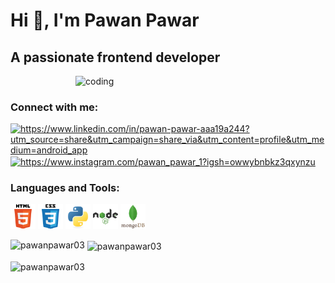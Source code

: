 <!-- Heading -->
# Hi 👋, I'm Pawan Pawar
## A passionate frontend developer

<!-- Profile Picture -->
<img align="right" alt="coding" width="400" src="https://user-images.githubusercontent.com/55389276/140866485-8fb1c876-9a8f-4d6a-98dc-08c4981eaf70.gif">

<!-- Social Icons -->
<p align="left">
  <a href="https://twitter.com/" target="blank"><img src="https://img.shields.io/twitter/follow/?logo=twitter&style=for-the-badge" alt="" /></a>
</p>

<!-- Connect with me -->
### Connect with me:
<p align="left">
  <a href="https://linkedin.com/in/https://www.linkedin.com/in/pawan-pawar-aaa19a244?utm_source=share&utm_campaign=share_via&utm_content=profile&utm_medium=android_app" target="blank"><img align="center" src="https://raw.githubusercontent.com/rahuldkjain/github-profile-readme-generator/master/src/images/icons/Social/linked-in-alt.svg" alt="https://www.linkedin.com/in/pawan-pawar-aaa19a244?utm_source=share&utm_campaign=share_via&utm_content=profile&utm_medium=android_app" height="30" width="40" /></a>
  <a href="https://instagram.com/https://www.instagram.com/pawan_pawar_1?igsh=owwybnbkz3qxynzu" target="blank"><img align="center" src="https://raw.githubusercontent.com/rahuldkjain/github-profile-readme-generator/master/src/images/icons/Social/instagram.svg" alt="https://www.instagram.com/pawan_pawar_1?igsh=owwybnbkz3qxynzu" height="30" width="40" /></a>
</p>

<!-- Languages and Tools -->
### Languages and Tools:
<p align="left">
  <img src="https://raw.githubusercontent.com/devicons/devicon/master/icons/html5/html5-original-wordmark.svg" alt="HTML5" width="40" height="40"/>
  <img src="https://raw.githubusercontent.com/devicons/devicon/master/icons/css3/css3-original-wordmark.svg" alt="CSS3" width="40" height="40"/>
  <img src="https://raw.githubusercontent.com/devicons/devicon/master/icons/python/python-original.svg" alt="Python" width="40" height="40"/>
  <img src="https://raw.githubusercontent.com/devicons/devicon/master/icons/nodejs/nodejs-original-wordmark.svg" alt="Node.js" width="40" height="40"/>
  <img src="https://raw.githubusercontent.com/devicons/devicon/master/icons/mongodb/mongodb-original-wordmark.svg" alt="MongoDB" width="40" height="40"/>
  <!-- Add more icons here -->
</p>

<!-- GitHub Stats -->
<p align="left">
  <img align="left" src="https://github-readme-stats.vercel.app/api/top-langs?username=pawanpawar03&show_icons=true&locale=en&layout=compact" alt="pawanpawar03" />
</p>

<p>&nbsp;<img align="center" src="https://github-readme-stats.vercel.app/api?username=pawanpawar03&show_icons=true&locale=en" alt="pawanpawar03" /></p>

<p><img align="center" src="https://github-readme-streak-stats.herokuapp.com/?user=pawanpawar03&" alt="pawanpawar03" /></p>
